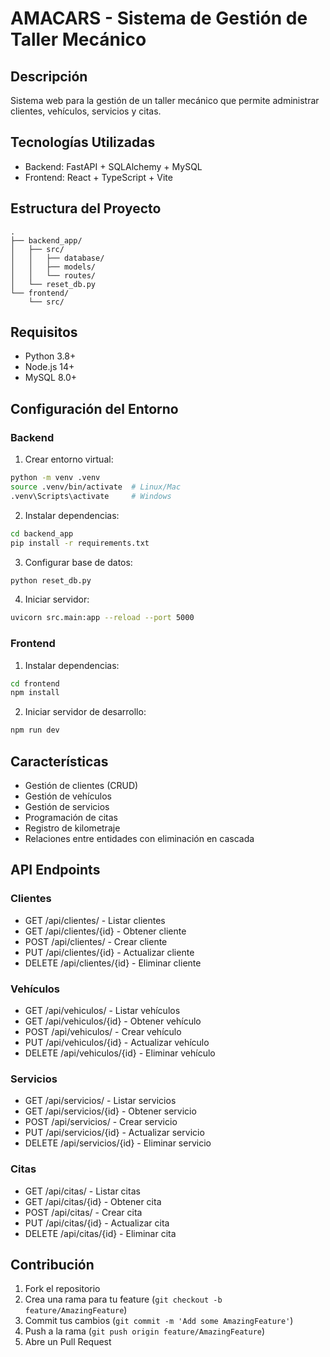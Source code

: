 # AMACARS - Sistema de Gestión de Taller Mecánico

## Descripción
Sistema web para la gestión de un taller mecánico que permite administrar clientes, vehículos, servicios y citas.

## Tecnologías Utilizadas
- Backend: FastAPI + SQLAlchemy + MySQL
- Frontend: React + TypeScript + Vite

## Estructura del Proyecto
```
.
├── backend_app/
│   ├── src/
│   │   ├── database/
│   │   ├── models/
│   │   └── routes/
│   └── reset_db.py
└── frontend/
    └── src/
```

## Requisitos
- Python 3.8+
- Node.js 14+
- MySQL 8.0+

## Configuración del Entorno

### Backend
1. Crear entorno virtual:
```bash
python -m venv .venv
source .venv/bin/activate  # Linux/Mac
.venv\Scripts\activate     # Windows
```

2. Instalar dependencias:
```bash
cd backend_app
pip install -r requirements.txt
```

3. Configurar base de datos:
```bash
python reset_db.py
```

4. Iniciar servidor:
```bash
uvicorn src.main:app --reload --port 5000
```

### Frontend
1. Instalar dependencias:
```bash
cd frontend
npm install
```

2. Iniciar servidor de desarrollo:
```bash
npm run dev
```

## Características
- Gestión de clientes (CRUD)
- Gestión de vehículos
- Gestión de servicios
- Programación de citas
- Registro de kilometraje
- Relaciones entre entidades con eliminación en cascada

## API Endpoints

### Clientes
- GET /api/clientes/ - Listar clientes
- GET /api/clientes/{id} - Obtener cliente
- POST /api/clientes/ - Crear cliente
- PUT /api/clientes/{id} - Actualizar cliente
- DELETE /api/clientes/{id} - Eliminar cliente

### Vehículos
- GET /api/vehiculos/ - Listar vehículos
- GET /api/vehiculos/{id} - Obtener vehículo
- POST /api/vehiculos/ - Crear vehículo
- PUT /api/vehiculos/{id} - Actualizar vehículo
- DELETE /api/vehiculos/{id} - Eliminar vehículo

### Servicios
- GET /api/servicios/ - Listar servicios
- GET /api/servicios/{id} - Obtener servicio
- POST /api/servicios/ - Crear servicio
- PUT /api/servicios/{id} - Actualizar servicio
- DELETE /api/servicios/{id} - Eliminar servicio

### Citas
- GET /api/citas/ - Listar citas
- GET /api/citas/{id} - Obtener cita
- POST /api/citas/ - Crear cita
- PUT /api/citas/{id} - Actualizar cita
- DELETE /api/citas/{id} - Eliminar cita

## Contribución
1. Fork el repositorio
2. Crea una rama para tu feature (`git checkout -b feature/AmazingFeature`)
3. Commit tus cambios (`git commit -m 'Add some AmazingFeature'`)
4. Push a la rama (`git push origin feature/AmazingFeature`)
5. Abre un Pull Request 